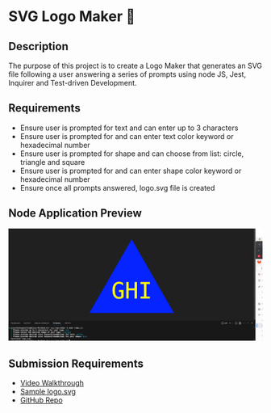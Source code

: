 # SVG Logo Maker 🔨

## Description
The purpose of this project is to create a Logo Maker that generates an SVG file following a user answering a series of prompts using node JS, Jest, Inquirer and Test-driven Development.

## Requirements
- Ensure user is prompted for text and can enter up to 3 characters
- Ensure user is prompted for and can enter text color keyword or hexadecimal number
- Ensure user is prompted for shape and can choose from list: circle, triangle and square
- Ensure user is prompted for and can enter shape color keyword or hexadecimal number
- Ensure once all prompts answered, logo.svg file is created

## Node Application Preview
![Application Screenshot 1](images/svg-logo-maker-1.png)

## Submission Requirements
<!-- TODO: Edit Video Walkthrough Link -->
- [Video Walkthrough](https://drive.google.com/file/d/1y0C-sqCCTear1Ps7oQX80yCBQD1192tB/view)
- [Sample logo.svg](https://github.com/ajayshans/svg-logo-maker/blob/main/logo.svg)
- [GitHub Repo](https://github.com/ajayshans/svg-logo-maker)
